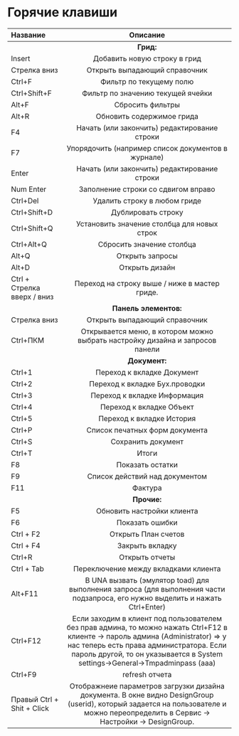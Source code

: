 # Горячие клавиши

| **Название**   | **Описание**  |
| :------------- |:-------------:| 
|  | **Грид:**  |
|  Insert  | Добавить новую строку в грид |
| Стрелка вниз | Открыть выпадающий справочник |
| Ctrl+F | Фильтр по текущему полю |
| Ctrl+Shift+F | Фильтр по значению текущей ячейки |
| Alt+F | Сбросить фильтры |
| Alt+R | Обновить содержимое грида |
| F4 | Начать \(или закончить\) редактирование строки |
| F7 | Упорядочить \(например список документов в журнале\) |
| Enter | Начать \(или закончить\) редактирование строки |
| Num Enter | Заполнение строки со сдвигом вправо |
| Ctrl+Del | Удалить строку в любом гриде |
| Ctrl+Shift+D | Дублировать строку |
| Ctrl+Shift+Q | Установить значение столбца для новых строк |
| Ctrl+Alt+Q | Сбросить значение столбца |
| Alt+Q | Открыть запросы |
| Alt+D | Открыть дизайн |
| Ctrl + Стрелка вверх / вниз | Переход на строку выше / ниже в мастер гриде. |
|   | **Панель элементов:** |
| Стрелка вниз | Открыть выпадающий справочник |
| Ctrl+ПКМ | Открывается меню, в котором можно выбрать  настройку дизайна и запросов панели |
|   |  **Документ:**  |
| Ctrl+1 | Переход к вкладке Документ |
| Ctrl+2 | Переход к вкладке Бух.проводки |
| Ctrl+3 | Переход к вкладке Информация |
| Ctrl+4 | Переход к вкладке Объект |
| Ctrl+5 | Переход к вкладке История |
| Ctrl+P | Список печатных форм документа |
| Ctrl+S | Сохранить документ |
| Ctrl+T | Итоги |
| F8 | Показать остатки |
| F9 | Список действий над документом |
| F11 | Фактура |
|   | **Прочие:** |
| F5 | Обновить настройки клиента |
| F6 | Показать ошибки |
| Ctrl + F2 | Открыть План счетов |
| Ctrl + F4 | Закрыть вкладку |
| Ctrl+R | Открыть отчеты  |
| Ctrl + Tab | Переключение между вкладками клиента |
| Alt+F11 | В UNA вызвать \(эмулятор toad\) для выполнения запроса  \(для выполнения части подзапроса,  его нужно выделить и нажать Ctrl+Enter\) |
| Ctrl+F12  | Если заходим в клиент под пользователем без прав админа,  то можно нажать Ctrl+F12 в клиенте -&gt; пароль админа \(Administrator\) =&gt;  у нас теперь есть права администратора. Если пароль другой, то он указывается в System settings-&gt;General-&gt;Tmpadminpass \(ааа\) |
| Ctrl+F9  | refresh отчета |
| Правый Ctrl + Shit + Click | Отображнеие параметров загрузки дизайна документа. В окне видно DesignGroup \(userid\), который задается на пользователе и можно переопределить в Сервис -&gt; Настройки -&gt; DesignGroup. |

